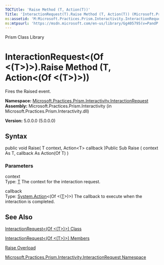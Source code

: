 ```yaml
---
TOCTitle: 'Raise Method (T, Action(T))'
Title: 'InteractionRequest(T).Raise Method (T, Action(T)) (Microsoft.Practices.Prism.Interactivity.InteractionRequest)'
ms:assetid: 'M:Microsoft.Practices.Prism.Interactivity.InteractionRequest.InteractionRequest\`1.Raise(\`0,System.Action{\`0})'
ms:mtpsurl: 'https://msdn.microsoft.com/en-us/library/Gg405795(v=PandP.50)'
---
```


Prism Class Library

InteractionRequest&lt;(Of &lt;(T&gt;)&gt;).Raise Method (T, Action&lt;(Of &lt;(T&gt;)&gt;))
===============================================================================================

Fires the Raised event.

**Namespace:** [Microsoft.Practices.Prism.Interactivity.InteractionRequest](https://msdn.microsoft.com/library/microsoft.practices.prism.interactivity.interactionrequest)
**Assembly:** Microsoft.Practices.Prism.Interactivity (in Microsoft.Practices.Prism.Interactivity.dll)

**Version:** 5.0.0.0 (5.0.0.0)

## Syntax


public void Raise( T context, Action&lt;T&gt; callback )Public Sub Raise ( context As T, callback As Action(Of T) )

### Parameters

context  
Type: [T](https://msdn.microsoft.com/library/microsoft.practices.prism.interactivity.interactionrequest.interactionrequest%601)
The context for the interaction request.

callback  
Type: [System.Action](http://msdn.microsoft.com/en-us/library/018hxwa8)&lt;(Of &lt;([T](https://msdn.microsoft.com/library/microsoft.practices.prism.interactivity.interactionrequest.interactionrequest%601)&gt;)&gt;)
The callback to execute when the interaction is completed.

See Also
--------


[InteractionRequest&lt;(Of &lt;(T&gt;)&gt;) Class](https://msdn.microsoft.com/library/microsoft.practices.prism.interactivity.interactionrequest.interactionrequest%601)

[InteractionRequest&lt;(Of &lt;(T&gt;)&gt;) Members](https://msdn.microsoft.com/allmembers.t:microsoft.practices.prism.interactivity.interactionrequest.interactionrequest%601)

[Raise Overload](https://msdn.microsoft.com/overload:microsoft.practices.prism.interactivity.interactionrequest.interactionrequest%601.raise)

[Microsoft.Practices.Prism.Interactivity.InteractionRequest Namespace](https://msdn.microsoft.com/library/microsoft.practices.prism.interactivity.interactionrequest)
